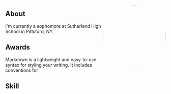 <img src="https://avatars1.githubusercontent.com/u/9156815?v=4&s=400&u=ba94d583f48f076be4b58109662fbc425a4f5cc5" width="200" height="200" style="border-radius:50%;overflow:hidden" scrolling="no" frameborder="0" allowTransparency="true" align="right"></img>

## About  
I'm currently a sophomore at Sutherland High School in Pittsford, NY.

## Awards  
Markdown is a lightweight and easy-to-use syntax for styling your writing. It includes conventions for

## Skill


